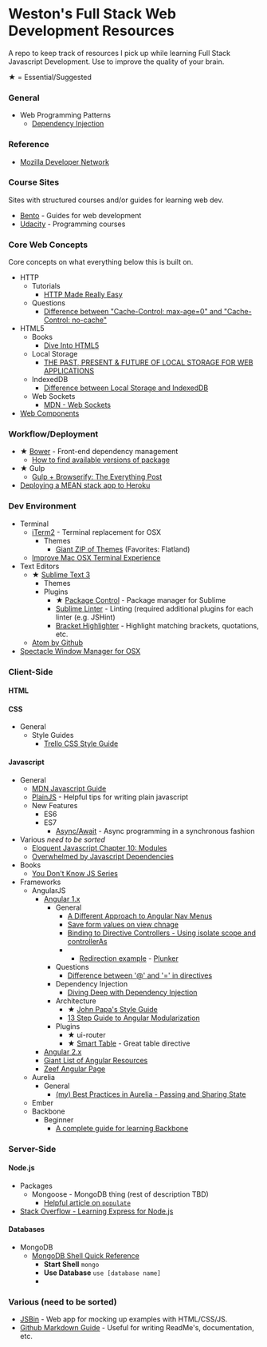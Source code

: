 # Weston's Full Stack Web Development Resources
A repo to keep track of resources I pick up while learning Full Stack Javascript Development. Use to improve the quality of your brain. 

★ = Essential/Suggested

### General
+ Web Programming Patterns
  + [Dependency Injection](https://en.wikipedia.org/wiki/Dependency_injection)

### Reference
+ [Mozilla Developer Network](https://developer.mozilla.org/en-US/)

### Course Sites
Sites with structured courses and/or guides for learning web dev.
+ [Bento](http://www.bentobox.io) - Guides for web development 
+ [Udacity](https://www.udacity.com/) - Programming courses

### Core Web Concepts
Core concepts on what everything below this is built on.
+ HTTP
  + Tutorials
    + [HTTP Made Really Easy](http://www.jmarshall.com/easy/http/)
  + Questions
    + [Difference between "Cache-Control: max-age=0" and "Cache-Control: no-cache"](http://stackoverflow.com/questions/1046966/whats-the-difference-between-cache-control-max-age-0-and-no-cache)
+ HTML5
  + Books
    + [Dive Into HTML5](http://diveintohtml5.info/index.html)
  + Local Storage
    + [THE PAST, PRESENT & FUTURE OF LOCAL STORAGE FOR WEB APPLICATIONS](http://diveintohtml5.info/storage.html)
  + IndexedDB
    + [Difference between Local Storage and IndexedDB](http://programmers.stackexchange.com/questions/219953/how-is-localstorage-different-from-indexeddb)
  + Web Sockets
    + [MDN - Web Sockets](https://developer.mozilla.org/en-US/docs/WebSockets)
+ [Web Components](http://webcomponents.org/)

### Workflow/Deployment
+ ★ [Bower](http://bower.io/) - Front-end dependency management
  + [How to find available versions of package](http://stackoverflow.com/questions/21242143/how-to-find-available-versions-for-a-bower-dependency)
+ ★ Gulp
  + [Gulp + Browserify: The Everything Post](http://viget.com/extend/gulp-browserify-starter-faq)
+ [Deploying a MEAN stack app to Heroku](http://www.tilcode.com/deploying-a-mean-stack-app-to-heroku/)

### Dev Environment
+ Terminal
  + [iTerm2](https://www.iterm2.com/) - Terminal replacement for OSX
    + Themes
      + [Giant ZIP of Themes](http://iterm2colorschemes.com/) (Favorites: Flatland)
  + [Improve Mac OSX Terminal Experience](http://osxdaily.com/2013/02/05/improve-terminal-appearance-mac-os-x/)
+ Text Editors
  + ★ [Sublime Text 3](http://www.sublimetext.com/3) 
    + Themes
    + Plugins
      + ★ [Package Control](https://packagecontrol.io/) - Package manager for Sublime 
      + [Sublime Linter](https://packagecontrol.io/packages/SublimeLinter) - Linting (required additional plugins for each linter (e.g. JSHint)
      + [Bracket Highlighter](https://github.com/facelessuser/BracketHighlighter) - Highlight matching brackets, quotations, etc.
  + [Atom by Github](https://atom.io/)
+ [Spectacle Window Manager for OSX](http://spectacleapp.com/)

### Client-Side
#### HTML
#### CSS
+ General
  + Style Guides
    + [Trello CSS Style Guide](https://gist.github.com/bobbygrace/9e961e8982f42eb91b80)

#### Javascript
+ General
  + [MDN Javascript Guide](https://developer.mozilla.org/en-US/docs/Web/JavaScript/Guide/Introduction)
  + [PlainJS](https://plainjs.com/javascript/events/) - Helpful tips for writing plain javascript
  + New Features
    + ES6
    + ES7
      + [Async/Await](https://github.com/lukehoban/ecmascript-asyncawait) - Async programming in a synchronous fashion
+ Various *need to be sorted*
  + [Eloquent Javascript Chapter 10: Modules](http://eloquentjavascript.net/10_modules.html)
  + [Overwhelmed by Javascript Dependencies](http://blog.startifact.com/posts/overwhelmed-by-javascript-dependencies.html)
+ Books
  + [You Don't Know JS Series](https://github.com/getify/You-Dont-Know-JS)
+ Frameworks
  + AngularJS
    + [Angular 1.x](https://angularjs.org/)
      + General
        + [A Different Approach to Angular Nav Menus](https://ryankaskel.com/blog/2013/05/27/a-different-approach-to-angularjs-navigation-menus)
        + [Save form values on view chnage](http://stackoverflow.com/questions/12940974/maintain-model-of-scope-when-changing-between-views-in-angularjs)
        + [Binding to Directive Controllers - Using isolate scope and controllerAs](http://blog.thoughtram.io/angularjs/2015/01/02/exploring-angular-1.3-bindToController.html)
        +  + [Redirection example](http://stackoverflow.com/questions/27212182/angularjs-ui-router-how-to-redirect-to-login-page) - [Plunker](http://plnkr.co/edit/3kImqU?p=preview)
      + Questions
        + [Difference between '@' and '=' in directives](http://stackoverflow.com/questions/14050195/what-is-the-difference-between-and-in-directive-scope)
      + Dependency Injection
        + [Diving Deep with Dependency Injection](http://www.ng-newsletter.com/posts/deep-dive-in-angular-dependency-injection.html)
      + Architecture
        + ★ [John Papa's Style Guide](https://github.com/johnpapa/angular-styleguide)
        + [13 Step Guide to Angular Modularization](https://blog.safaribooksonline.com/2014/03/27/13-step-guide-angularjs-modularization/)
      + Plugins
        + ★ ui-router
        + ★ [Smart Table](http://lorenzofox3.github.io/smart-table-website/) - Great table directive
    + [Angular 2.x](https://angular.io/)
    + [Giant List of Angular Resources](https://github.com/jmcunningham/AngularJS-Learning)
    + [Zeef Angular Page](https://angularjs.zeef.com/gianluca.arbezzano)
  + Aurelia
    + General
      + [(my) Best Practices in Aurelia - Passing and Sharing State](http://patrickwalters.net/my-best-practices-in-aurelia/)
  + Ember
  + Backbone
    + Beginner
      + [A complete guide for learning Backbone](http://codebeerstartups.com/2012/12/a-complete-guide-for-learning-backbone-js/)
  
### Server-Side
#### Node.js
  + Packages
    + Mongoose - MongoDB thing (rest of description TBD)
      + [Helpful article on `populate`](https://alexanderzeitler.com/articles/mongoose-referencing-schema-in-properties-and-arrays/)
  + [Stack Overflow - Learning Express for Node.js](http://stackoverflow.com/questions/8144214/learning-express-for-node-js)
#### Databases
  + MongoDB
    + [MongoDB Shell Quick Reference](http://docs.mongodb.org/manual/reference/mongo-shell/)
      + **Start Shell** `mongo`
      + **Use Database** `use [database name]`
      + 

### Various (need to be sorted)
+ [JSBin](http://jsbin.com/) - Web app for mocking up examples with HTML/CSS/JS.
+ [Github Markdown Guide](https://guides.github.com/features/mastering-markdown/) - Useful for writing ReadMe's, documentation, etc.
